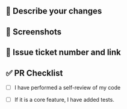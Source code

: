 ## 📝 Describe your changes

## 📸 Screenshots

## 🔗 Issue ticket number and link

## ✅ PR Checklist
- [ ] I have performed a self-review of my code
- [ ] If it is a core feature, I have added tests.


